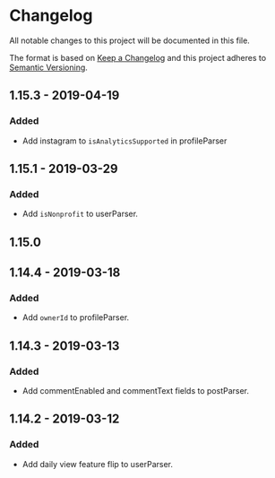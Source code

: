 # Changelog
All notable changes to this project will be documented in this file.

The format is based on [Keep a Changelog](http://keepachangelog.com/en/1.0.0/)
and this project adheres to [Semantic Versioning](http://semver.org/spec/v2.0.0.html).

## 1.15.3 - 2019-04-19
### Added
- Add instagram to `isAnalyticsSupported` in profileParser

## 1.15.1 - 2019-03-29
### Added
- Add `isNonprofit` to userParser.

## 1.15.0

## 1.14.4 - 2019-03-18
### Added
- Add `ownerId` to profileParser.

## 1.14.3 - 2019-03-13
### Added
- Add commentEnabled and commentText fields to postParser.

## 1.14.2 - 2019-03-12
### Added
- Add daily view feature flip to userParser.
